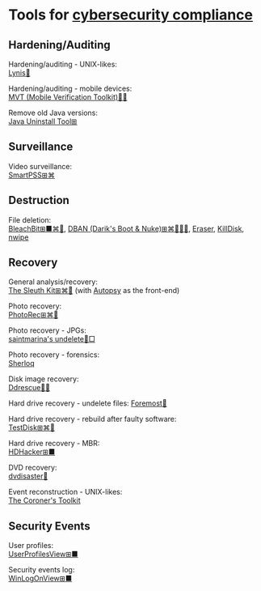 
# Tools for [cybersecurity compliance](https://trendless.tech/cysec/)

## Hardening/Auditing

Hardening/auditing - UNIX-likes:  
[Lynis🐧](https://cisofy.com/lynis/)

Hardening/auditing - mobile devices:  
[MVT (Mobile Verification Toolkit)🍎🤖](https://github.com/mvt-project/mvt)

Remove old Java versions:  
[Java Uninstall Tool⊞](https://java.com/en/download/uninstalltool.jsp)

## Surveillance

Video surveillance:  
[SmartPSS⊞⌘](https://us.dahuasecurity.com/?product=smartpss)

## Destruction

File deletion:  
[BleachBit⊞■⌘🐧](https://www.bleachbit.org/),
[DBAN (Darik's Boot & Nuke)⊞⌘🐧🍎🤖](https://dban.org/),
[Eraser](https://eraser.heidi.ie/),
[KillDisk](https://www.killdisk.com/),
[nwipe](https://github.com/martijnvanbrummelen/nwipe/)

## Recovery

General analysis/recovery:  
[The Sleuth Kit⊞⌘🐧](https://www.sleuthkit.org/sleuthkit/) (with [Autopsy](https://www.sleuthkit.org/autopsy/) as the front-end)

Photo recovery:  
[PhotoRec⊞⌘🐧](https://www.cgsecurity.org/wiki/PhotoRec)

Photo recovery - JPGs:  
[saintmarina's undelete🐧□](https://github.com/saintmarina/undelete_jpg)

Photo recovery - forensics:  
[Sherloq](https://github.com/GuidoBartoli/sherloq)

Disk image recovery:  
[Ddrescue🐧🆓](https://www.gnu.org/software/ddrescue/)

Hard drive recovery - undelete files:
[Foremost🐧](http://foremost.sourceforge.net/)

Hard drive recovery - rebuild after faulty software:  
[TestDisk⊞⌘🐧](https://www.cgsecurity.org/wiki/TestDisk)

Hard drive recovery - MBR:  
[HDHacker⊞■](http://dimio.altervista.org/eng/#HDHacker)

DVD recovery:  
[dvdisaster🐧](https://github.com/speed47/dvdisaster)

Event reconstruction - UNIX-likes:  
[The Coroner's Toolkit](http://www.porcupine.org/forensics/tct.html)

## Security Events

User profiles:  
[UserProfilesView⊞■](https://www.nirsoft.net/utils/user_profiles_view.html)

Security events log:  
[WinLogOnView⊞■](https://www.nirsoft.net/utils/windows_log_on_times_view.html)
